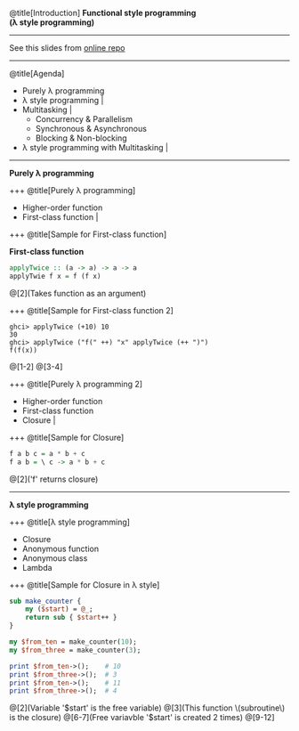 @title[Introduction]
__Functional style programming__<br />
__(λ style programming)__

---
See this slides from [online repo](https://gitpitch.com/wonha/lt-2017/master?p=functional_style/)

---
@title[Agenda]

- Purely λ programming
- λ style programming |
- Multitasking |
    - Concurrency & Parallelism
    - Synchronous & Asynchronous
    - Blocking & Non-blocking
- λ style programming with Multitasking |

---
__Purely λ programming__

+++
@title[Purely λ programming]

- Higher-order function
- First-class function |

+++
@title[Sample for First-class function]

__First-class function__
```haskell
applyTwice :: (a -> a) -> a -> a
applyTwie f x = f (f x)
```
@[2](Takes function as an argument)

+++
@title[Sample for First-class function 2]
<!--Didn't validate yet -->
```
ghci> applyTwice (+10) 10
30
ghci> applyTwice ("f(" ++) "x" applyTwice (++ ")")
f(f(x))
```
@[1-2]
@[3-4]

+++
@title[Purely λ programming 2]

- Higher-order function
- First-class function
- Closure |

+++
@title[Sample for Closure]

```haskell
f a b c = a * b + c
f a b = \ c -> a * b + c
```
@[2]('f' returns closure)

---
__λ style programming__

+++
@title[λ style programming]

- Closure
- Anonymous function
- Anonymous class
- Lambda

+++
@title[Sample for Closure in λ style]

```perl
sub make_counter {
    my ($start) = @_;
    return sub { $start++ }
}

my $from_ten = make_counter(10);
my $from_three = make_counter(3);

print $from_ten->();    # 10
print $from_three->();  # 3
print $from_ten->();    # 11
print $from_three->();  # 4
```
@[2](Variable '$start' is the free variable)
@[3](This function \(subroutine\) is the closure)
@[6-7](Free variavble '$start' is created 2 times)
@[9-12]

